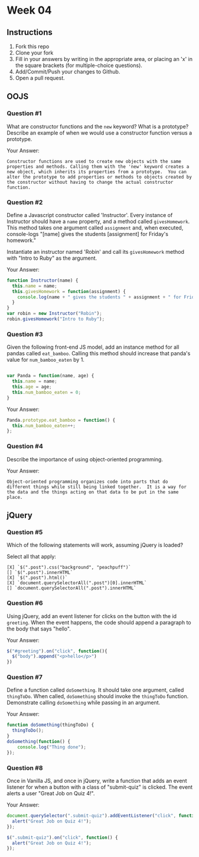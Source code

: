 # Week 04

## Instructions

1. Fork this repo
2. Clone your fork
3. Fill in your answers by writing in the appropriate area, or placing an 'x' in
the square brackets (for multiple-choice questions).
4. Add/Commit/Push your changes to Github.
5. Open a pull request.

## OOJS

### Question #1

What are constructor functions and the `new` keyword? What is a prototype? Describe an example of when we would use a constructor function versus a prototype.

Your Answer:
```text
Constructor functions are used to create new objects with the same properties and methods. Calling them with the 'new' keyword creates a new object, which inherits its properties from a prototype.  You can alter the prototype to add properties or methods to objects created by the constructor without having to change the actual constructor function.
```

### Question #2

Define a Javascript constructor called 'Instructor'. Every instance of Instructor should have a `name` property, and a method called `givesHomework`. This method takes one argument called `assignment` and, when executed, console-logs "[name] gives the students [assignment] for Friday's homework."

Instantiate an instructor named 'Robin' and call its `givesHomework` method with "Intro to Ruby" as the argument.

Your Answer:

```js
function Instructor(name) {
  this.name = name;
  this.givesHomework = function(assignment) {
    console.log(name + " gives the students " + assignment + " for Friday's homework.")
  }
}
var robin = new Instructor("Robin");
robin.givesHomework("Intro to Ruby");

```
### Question #3

Given the following front-end JS model, add an instance method for all pandas called `eat_bamboo`. Calling this method should increase that panda's value for `num_bamboo_eaten` by 1.

```js

var Panda = function(name, age) {
  this.name = name;
  this.age = age;
  this.num_bamboo_eaten = 0;
}
```
Your Answer:
```js
Panda.prototype.eat_bamboo = function() {
  this.num_bamboo_eaten++;
};
```

### Question #4

Describe the importance of using object-oriented programming.

Your Answer:
```text
Object-oriented programming organizes code into parts that do different things while still being linked together.  It is a way for the data and the things acting on that data to be put in the same place.  
```

## jQuery

### Question #5

Which of the following statements will work, assuming jQuery is loaded?

Select all that apply:
```
[X] `$(".post").css("background", "peachpuff")`
[] `$(".post").innerHTML`
[X] `$(".post").html()`
[X] `document.querySelectorAll(".post")[0].innerHTML`
[] `document.querySelectorAll(".post").innerHTML`
```

### Question #6

Using jQuery, add an event listener for clicks on the button with the id
`greeting`. When the event happens, the code should append a paragraph to the
body that says "hello".

Your Answer:
```js
$("#greeting").on("click", function(){
  $("body").append("<p>hello</p>")
})
```

### Question #7

Define a function called `doSomething`. It should take one argument, called
`thingToDo`. When called, `doSomething` should invoke the `thingToDo` function. Demonstrate calling `doSomething` while passing in an argument.

Your Answer:
```js
function doSomething(thingToDo) {
  thingToDo();
}
doSomething(function() {
    console.log("Thing done");
});
```

### Question #8

Once in Vanilla JS, and once in jQuery, write a function that adds an event listener for when a button with a class of "submit-quiz" is clicked. The event alerts a user "Great Job on Quiz 4!".

Your Answer:
```js
document.querySelector(".submit-quiz").addEventListener("click", function() {
  alert("Great Job on Quiz 4!");
});

$(".submit-quiz").on("click", function() {
  alert("Great Job on Quiz 4!");
});
```
